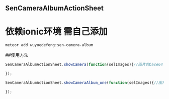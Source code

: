 ## SenCameraAlbumActionSheet

# 依赖ionic环境 需自己添加

```meteor
meteor add wuyuedefeng:sen-camera-album
```

##使用方法
```JavaScript
SenCameraAlbumActionSheet.showCamera(function(selImages){//图片的base64：selImages[0]

});

SenCameraAlbumActionSheet.showCameraAlbum_one(function(selImages){//图片的base64：selImages[0]

});
```
